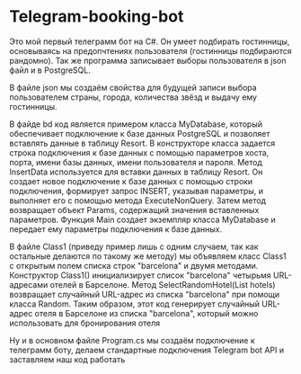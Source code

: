 # Telegram-booking-bot
Это мой первый телеграмм бот на C#. Он умеет подбирать гостинницы, основываясь на предопчтениях пользователя (гостинницы подбираются рандомно). 
Так же программа записывает выборы пользователя в json файл и в PostgreSQL.


В файле json мы создаём свойства для будущей записи выбора пользователем страны, города, количества звёзд и выдачу ему гостинницы.


В файде bd  код является примером класса MyDatabase, который обеспечивает подключение к базе данных PostgreSQL и позволяет вставлять данные в таблицу Resort.
В конструкторе класса задается строка подключения к базе данных с помощью параметров хоста, порта, имени базы данных, имени пользователя и пароля.
Метод InsertData используется для вставки данных в таблицу Resort.
Он создает новое подключение к базе данных с помощью строки подключения, формирует запрос INSERT, указывая параметры, и выполняет его с помощью метода ExecuteNonQuery. 
Затем метод возвращает объект Params, содержащий значения вставленных параметров.
Функция Main создает экземпляр класса MyDatabase и передает ему параметры подключения к базе данных.

В файле Class1 (приведу пример лишь с одним случаем, так как остальные делаются по такому же методу) мы объявляем класс Class1 с открытым полем списка строк "barcelona" и двумя методами. 
Конструктор Class1() инициализирует список "barcelona" четырьмя URL-адресами отелей в Барселоне. 
Метод SelectRandomHotel(List<string> hotels) возвращает случайный URL-адрес из списка "barcelona" при помощи класса Random.
Таким образом, этот код генерирует случайный URL-адрес отеля в Барселоне из списка "barcelona", который можно использовать для бронирования отеля

Ну и в основном файле Program.cs мы создаём подключение к телеграмм боту, делаем стандартные подключения Telegram bot API и заставляем наш код работать
